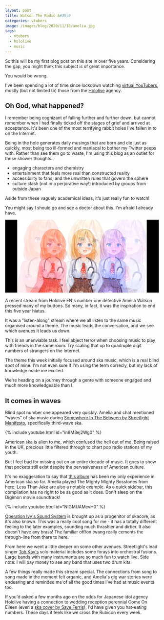```yaml
---
layout: post
title: Watson The Radio &#35;0
categories: vtubers
image: /images/blog/2020/11/18/amelia.jpg
tags:
  - vtubers
  - hololive
  - music
---
```


So this will be my first blog post on this site in over five years. Considering the gap, you might think this subject is of great importance.

You would be wrong.

I've been spending a lot of time since lockdown watching [virtual YouTubers](https://en.wikipedia.org/wiki/Virtual_YouTuber), mostly (but not limited to) those from the [Hololive](https://en.hololive.tv/) agency.

Oh God, what happened?
----------------------

I remember being cognizant of falling further and further down, but cannot remember when I had finally ticked off the stages of grief and arrived at acceptance. It's been one of the most terrifying rabbit holes I've fallen in to on the Internet.

Being in the hole generates daily musings that are born and die just as quickly, most being too ill-formed and maniacal to bother my Twitter peeps with. Rather than see them go to waste, I'm using this blog as an outlet for these shower thoughts.

 - engaging characters and chemistry
 - entertainment that feels more real than constructed reality
 - accessibility to fans, and the unwritten rules that govern the sphere
 - culture clash (not in a perjorative way!) introduced by groups from outside Japan

Aside from these vaguely academical ideas, it's just really fun to watch!

You might say I should go and see a doctor about this. I'm afraid I already have.

![Dr. Amelia Watson](/images/blog/2020/11/18/amelia.jpg)

A recent stream from Hololive EN's number one detective Amelia Watson pressed many of my buttons. So many, in fact, it was the inspiration to end this five year hiatus.

It was a "listen-along" stream where we all listen to the same music organised around a theme. The music leads the conversation, and we see which avenues it leads us down.

This is an unenviable task. I feel abject terror when choosing music to play with friends in the same room. Try scaling that up to quadruple digit numbers of strangers on the Internet.

The theme this week initially focused around ska music, which is a real blind spot of mine. I'm not even sure if I'm using the term correcly, but my lack of knowledge made me excited.

We're heading on a journey through a genre with someone engaged and much more knowledgeable than I.

It comes in waves
-----------------

Blind spot number one appeared very quickly. Amelia and chat mentioned "waves" of ska music during [Somewhere In The Between by Streetlight Manifesto](https://songwhip.com/streetlight-manifesto/somewhereinthebetween), specifically third-wave ska.

{% include youtube.html id="in8M3ej2Wg0" %}

American ska is alien to me, which confused the hell out of me. Being raised in the UK, precious little filtered through to chart pop radio stations of my youth.

But I feel bad for missing out on an entire decade of music. It goes to show that pockets still exist despite the pervasiveness of American culture.

It's no exaggeration to say that [this album](https://songwhip.com/various-artists/digimonthemovie) has been my only experience in American ska so far. Amelia played The Mighty Mighty Bosstones from here; Less Than Jake are also a notable example. As a quick sidebar, this compilation has no right to be as good as it does. Don't sleep on the Digimon movie soundtrack!

{% include youtube.html id="NIGMUAMevH0" %}

[Operation Ivy's Sound System](https://songwhip.com/operation-ivy/sound-system-2007-remaster) is brought up as a progenitor of skacore, as it's also known. This was a really cool song for me - it has a totally different feeling to the later examples, sounding much thrashier and dirtier. It also doesn't have any brass! The familiar off/on twang really cements the through-line from there to here.

From here we went a little deeper on some other avenues. Streetlight's lead singer [Toh Kay's](https://songwhip.com/toh-kay) solo material includes some forays into orchestral fusions. Large bands with many instruments are so much fun to watch live. Side note: I will pay money to see any band that uses two drum kits.

A few things really made this stream special. The connections from song to song made in the moment felt organic, and Amelia's gig war stories were endearing and reminded me of all the good times I've had at music events too.

If you'd asked a few months ago on the odds for Japanese idol agency Hololive having a connection to wedding reception perennial Come On Eileen (even a [ska cover by Save Ferris](https://songwhip.com/save-ferris/come-on-eileen)), I'd have given you hat-eating numbers. These days it feels like we cross the Rubicon every week.
